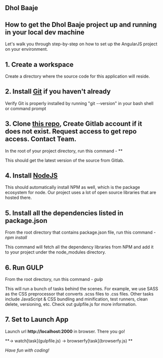 ## Dhol Baaje
## How to get the Dhol Baaje project up and running in your local dev machine
Let's walk you through step-by-step on how to set up the AngularJS project on your environment.

## 1. Create a workspace
Create a directory where the source code for this application will reside.

## 2. Install [Git](https://www.git-scm.com/) if you haven't already
Verify Git is properly installed by running "git --version" in your bash shell or command prompt

## 3. Clone [this repo](), Create Gitlab account if it does not exist. Request access to get repo access. Contact Team.
In the root of your project directory, run this command - **

This should get the latest version of the source from Gitlab.

## 4. Install [NodeJS](http://nodejs.org)
This should automatically install NPM as well, which is the package ecosystem for node. Our project uses a lot of open source libraries that are hosted there.

## 5. Install all the dependencies listed in package.json
From the root directory that contains package.json file, run this command - *npm install*

This command will fetch all the dependency libraries from NPM and add it to your project under the node_modules directory.

## 6. Run GULP
From the root directory, run this command - *gulp*

This will run a bunch of tasks behind the scenes. For example, we use SASS as the CSS preprocessor that converts .scss files to .css files. Other tasks include JavaScript & CSS bundling and minification,
test runners, clean delete, versioning, etc. Check out gulpfile.js for more information.

## 7. Set to Launch App
Launch url **http://localhost:2000** in browser. There you go!

**-> watch[task]\(gulpfile.js) -> browserfy[task]\(browserfy.js) **

*Have fun with coding!* 
